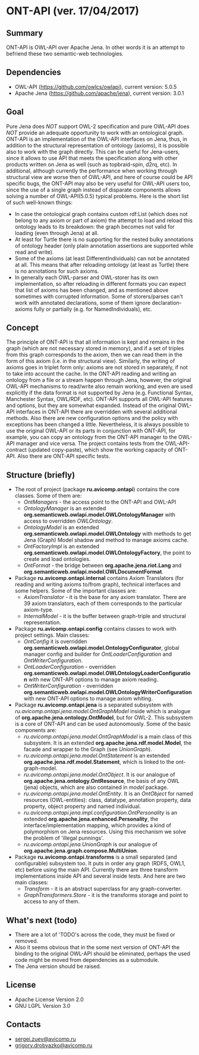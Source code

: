 # ONT-API (ver. 17/04/2017)

## Summary
ONT-API is OWL-API over Apache Jena.
In other words it is an attempt to befriend these two semantic-web technologies.
 
## Dependencies
- OWL-API (https://github.com/owlcs/owlapi), current version: 5.0.5
- Apache Jena (https://github.com/apache/jena), current version: 3.0.1

## Goal
Pure Jena does _NOT_ support OWL-2 specification and pure OWL-API does _NOT_ provide an adequate opportunity to work with an ontological graph.
ONT-API is an implementation of the OWL-API interfaces on Jena, thus, in addition to the structural representation of ontology (axioms), 
it is possible also to work with the graph directly.
This can be useful for Jena-users, since it allows to use API that meets the specification along with other products 
written on Jena as well (such as topbraid-spin, d2rq, etc).
In additional, although currently the performance when working through structural view are worse then of OWL-API, 
and here of course could be API specific bugs, the ONT-API may also be very useful for OWL-API users too, 
since the use of a single graph instead of disparate components allows solving a number of OWL-API(5.0.5) typical problems. 
Here is the short list of such well-known things:
- In case the ontological graph contains custom rdf:List (which does not belong to any axiom or part of axiom) the attempt to load and reload 
this ontology leads to its breakdown: the graph becomes not valid for loading (even through Jena) at all.
- At least for Turtle there is no supporting for the nested bulky annotations of ontology header (only plain annotation assertions are supported while read and write).
- Some of the axioms (at least DifferentIndividuals) can not be annotated at all. 
This means that after reloading ontology (at least as Turtle) there is no annotations for such axioms.
- In generally each OWL-parser and OWL-storer has its own implementation, 
so after reloading in different formats you can expect that list of axioms has been changed, and as mentioned above sometimes with corrupted information. 
Some of storers/parses can't work with annotated declarations, some of them ignore declaration-axioms fully or partially (e.g. for NamedIndividuals), etc.

## Concept
The principle of ONT-API is that all information is kept and remains in the graph (which are not necessary stored in memory), 
and if a set of triples from this graph corresponds to the axiom, then we can read them in the form of this axiom (i.e. in the structural view). 
Similarly, the writing of axioms goes in triplet form only: axioms are not stored in separately, if not to take into account the cache.
In the ONT-API reading and writing an ontology from a file or a stream happen through Jena,
however, the original OWL-API mechanisms to read/write also remain working, 
and even are used explicitly if the data format is not supported by Jena (e.g. Functional Syntax, Manchester Syntax, OWL/RDF, etc).
ONT-API supports all OWL-API features and options, but they are somewhat expanded. 
Instead of the original OWL-API interfaces in ONT-API there are overridden with several additional methods.
Also there are new configuration options and the policy with exceptions has been changed a little.
Nevertheless, it is always possible to use the original OWL-API or its parts in conjunction with ONT-API, 
for example, you can copy an ontology from the ONT-API manager to the OWL-API manager and vice versa.
The project contains tests from the OWL-API-contract (updated copy-paste), which show the working capacity of ONT-API. 
Also there are ONT-API specific tests.

## Structure (briefly)
* The root of project (package __ru.avicomp.ontapi__) contains the core classes. Some of them are:  
    * _OntManagers_  - the access point to the ONT-API and OWL-API
    * _OntologyManager_ is an extended __org.semanticweb.owlapi.model.OWLOntologyManager__ with access to overridden _OWLOntology_. 
    * _OntologyModel_ is an extended __org.semanticweb.owlapi.model.OWLOntology__ with methods to get Jena (Graph) Model shadow and method to manage axioms cache.
    * _OntFactoryImpl_ is an extended __org.semanticweb.owlapi.model.OWLOntologyFactory__, the point to create and load ontologies.
    * _OntFormat_ - the bridge between __org.apache.jena.riot.Lang__ and __org.semanticweb.owlapi.model.OWLDocumentFormat__.
* Package __ru.avicomp.ontapi.internal__ contains Axiom Translators (for reading and writing axioms to/from graph), technical interfaces and some helpers. Some of the important classes are:
    * _AxiomTranslator_ - it is the base for any axiom translator. There are 39 axiom translators, each of them corresponds to the particular axiom-type.
    * _InternalModel_  - it is the buffer between graph-triple and structural representation.
* Package __ru.avicomp.ontapi.config__ contains classes to work with project settings. Main classes:
    * _OntConfig_ it is overridden  __org.semanticweb.owlapi.model.OntologyConfigurator__, global manager config and builder 
for _OntLoaderConfiguration_ and _OntWriterConfiguration_.
    * _OntLoaderConfiguration_ - overridden __org.semanticweb.owlapi.model.OWLOntologyLoaderConfiguration__ with new ONT-API options to manage axiom reading.
    * _OntWriterConfiguration_ - overridden __org.semanticweb.owlapi.model.OWLOntologyWriterConfiguration__ with new ONT-API options to manage axiom whiting.
* Package __ru.avicomp.ontapi.jena__ is a separated subsystem with _ru.avicomp.ontapi.jena.model.OntGraphModel_ inside which 
is analogue of __org.apache.jena.ontology.OntModel__, but for OWL-2. This subsystem is a core of ONT-API and can be used autonomously. 
Some of the basic components are:
    * _ru.avicomp.ontapi.jena.model.OntGraphModel_ is a main class of this subsystem. It is an extended __org.apache.jena.rdf.model.Model__, the facade and wrapper to the Graph (see _UnionGraph_).
    * _ru.avicomp.ontapi.jena.model.OntStatement_ is an extended __org.apache.jena.rdf.model.Statement__, which is linked to the ont-graph-model. 
    * _ru.avicomp.ontapi.jena.model.OntObject_. It is our analogue of __org.apache.jena.ontology.OntResource__, 
    the basis of any OWL (jena) objects, which are also contained in _model_ package.
    * _ru.avicomp.ontapi.jena.model.OntEntity_. It is an _OntObject_ for named resources (OWL-entities): class, datatype, 
    annotation property, data property, object property and named individual.
    * _ru.avicomp.ontapi.jena.impl.configuration.OntPersonality_ is an extended __org.apache.jena.enhanced.Personality__, 
    the interface/implementation mapping, which provides a kind of polymorphism on Jena resources. Using this mechanism we solve the problem of 'illegal punnings'.
    * _ru.avicomp.ontapi.jena.UnionGraph_ is our analogue of __org.apache.jena.graph.compose.MultiUnion__.
* Package __ru.avicomp.ontapi.transforms__ is a small separated (and configurable) subsystem too. 
It puts in order any graph (RDFS, OWL1, etc) before using the main API. Currently there are three transform implementations inside API and several inside tests. 
And here are two main classes:
    * _Transform_ - it is an abstract superclass for any graph-converter. 
    * _GraphTransformers.Store_ - it is the transforms storage and point to access to any of them.

## What's next (todo)
* There are a lot of 'TODO's across the code, they must be fixed or removed.
* Also it seems obvious that in the some next version of ONT-API the binding to the original OWL-API should be eliminated, 
perhaps the used code might be moved from dependencies as a submodule. 
* The Jena version should be raised.

## License
* Apache License Version 2.0
* GNU LGPL Version 3.0

## Contacts
* sergei.zuev@avicomp.ru
* grigory.drobyazko@avicomp.ru
